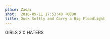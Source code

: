 ```yaml
---
place: Zadar
shot:  2016-09-11 17:53:40 +0000
title: Duck Softly and Carry a Big Floodlight
---
```


GIRLS 2:0 HATERS
